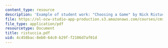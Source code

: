 ```yaml
---
content_type: resource
description: 'Example of student work: "Choosing a Game" by Nick Ristuccia.'
file: https://ol-ocw-studio-app-production.s3.amazonaws.com/courses/cms-600-videogame-theory-and-analysis-fall-2007/4c458bac8eb064c0b29ff2106d7af01d_ristuccia.pdf
file_type: application/pdf
resourcetype: Document
title: ristuccia.pdf
uid: 4c458bac-8eb0-64c0-b29f-f2106d7af01d
---
```

